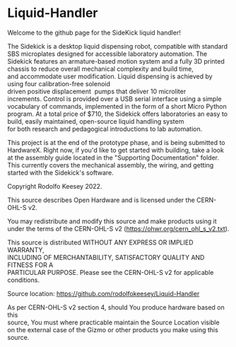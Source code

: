 # Liquid-Handler

Welcome to the github page for the SideKick liquid handler!

The Sidekick is a desktop liquid dispensing robot, compatible with standard SBS microplates designed for accessible laboratory automation. The Sidekick features an armature-based motion system and a fully 3D printed chassis to reduce overall mechanical complexity and build time, and accommodate user modification. Liquid dispensing is achieved by using four calibration-free solenoid driven positive displacement  pumps that deliver 10 microliter increments. Control is provided over a USB serial interface using a simple vocabulary of commands, implemented in the form of a short Micro Python program. At a total price of $710, the Sidekick offers laboratories an easy to build, easily maintained, open-source liquid handling system for both research and pedagogical introductions to lab automation. 


This project is at the end of the prototype phase, and is being submitted to HardwareX. Right now, if you'd like to get started with building, take a look at the assembly guide located in the "Supporting Documentation" folder. This currently covers the mechanical assembly, the wiring, and getting started with the Sidekick's software.














Copyright Rodolfo Keesey 2022.                                                    
                                                                             
This source describes Open Hardware and is licensed under the CERN-OHL-S v2. 
                                                                             
You may redistribute and modify this source and make products using it under 
the terms of the CERN-OHL-S v2 (https://ohwr.org/cern_ohl_s_v2.txt).         
                                                                             
This source is distributed WITHOUT ANY EXPRESS OR IMPLIED WARRANTY,          
INCLUDING OF MERCHANTABILITY, SATISFACTORY QUALITY AND FITNESS FOR A         
PARTICULAR PURPOSE. Please see the CERN-OHL-S v2 for applicable conditions.  
                                                                             
Source location: https://github.com/rodolfokeesey/Liquid-Handler                                        
                                                                             
As per CERN-OHL-S v2 section 4, should You produce hardware based on this    
source, You must where practicable maintain the Source Location visible      
on the external case of the Gizmo or other products you make using this      
source.         